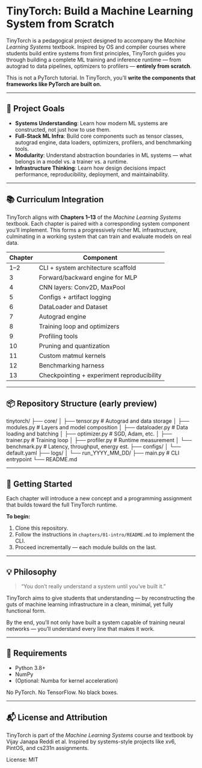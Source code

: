 # TinyTorch: Build a Machine Learning System from Scratch

TinyTorch is a pedagogical project designed to accompany the *Machine Learning Systems* textbook. Inspired by OS and compiler courses where students build entire systems from first principles, TinyTorch guides you through building a complete ML training and inference runtime — from autograd to data pipelines, optimizers to profilers — **entirely from scratch**.

This is not a PyTorch tutorial. In TinyTorch, you’ll **write the components that frameworks like PyTorch are built on.**

---

## 🧠 Project Goals

- **Systems Understanding**: Learn how modern ML systems are constructed, not just how to use them.
- **Full-Stack ML Infra**: Build core components such as tensor classes, autograd engine, data loaders, optimizers, profilers, and benchmarking tools.
- **Modularity**: Understand abstraction boundaries in ML systems — what belongs in a model vs. a trainer vs. a runtime.
- **Infrastructure Thinking**: Learn how design decisions impact performance, reproducibility, deployment, and maintainability.

---

## 📚 Curriculum Integration

TinyTorch aligns with **Chapters 1–13** of the *Machine Learning Systems* textbook. Each chapter is paired with a corresponding system component you’ll implement. This forms a progressively richer ML infrastructure, culminating in a working system that can train and evaluate models on real data.

| Chapter | Component |
|--------|-----------|
| 1–2 | CLI + system architecture scaffold |
| 3 | Forward/backward engine for MLP |
| 4 | CNN layers: Conv2D, MaxPool |
| 5 | Configs + artifact logging |
| 6 | DataLoader and Dataset |
| 7 | Autograd engine |
| 8 | Training loop and optimizers |
| 9 | Profiling tools |
| 10 | Pruning and quantization |
| 11 | Custom matmul kernels |
| 12 | Benchmarking harness |
| 13 | Checkpointing + experiment reproducibility |

---

## 📦 Repository Structure (early preview)

tinytorch/
├── core/
│ ├── tensor.py # Autograd and data storage
│ ├── modules.py # Layers and model composition
│ ├── dataloader.py # Data loading and batching
│ ├── optimizer.py # SGD, Adam, etc.
│ ├── trainer.py # Training loop
│ ├── profiler.py # Runtime measurement
│ └── benchmark.py # Latency, throughput, energy est.
├── configs/
│ └── default.yaml
├── logs/
│ └── run_YYYY_MM_DD/
├── main.py # CLI entrypoint
└── README.md

---

## 🚀 Getting Started

Each chapter will introduce a new concept and a programming assignment that builds toward the full TinyTorch runtime.

**To begin:**
1. Clone this repository.
2. Follow the instructions in `chapters/01-intro/README.md` to implement the CLI.
3. Proceed incrementally — each module builds on the last.

---

## 💡 Philosophy

> “You don’t really understand a system until you’ve built it.”

TinyTorch aims to give students that understanding — by reconstructing the guts of machine learning infrastructure in a clean, minimal, yet fully functional form.

By the end, you’ll not only have built a system capable of training neural networks — you’ll understand every line that makes it work.

---

## 🧰 Requirements

- Python 3.8+
- NumPy
- (Optional: Numba for kernel acceleration)

No PyTorch. No TensorFlow. No black boxes.

---

## 📬 License and Attribution

TinyTorch is part of the *Machine Learning Systems* course and textbook by Vijay Janapa Reddi et al. Inspired by systems-style projects like xv6, PintOS, and cs231n assignments.

License: MIT
